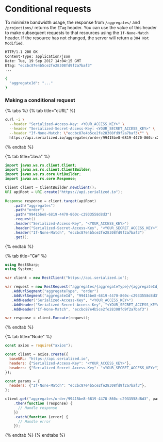 # Conditional requests

To minimize bandwidth usage, the response from `/aggregates/` and `/projections/` returns the `ETag` header. You can use the value of this header to make subsequent requests to that resources using the `If-None-Match` header. If the resource has not changed, the server will return a `304 Not Modified`.

```bash
HTTP/1.1 200 OK
Content-Type: application/json
Date: Tue, 19 Sep 2017 14:04:15 GMT
ETag: "eccbc87e4b5ce2fe28308fd9f2a7baf3"
...

{
  "aggregateId": "..."
}
```

### Making a conditional request

{% tabs %}
{% tab title="cURL" %}
```bash
curl -i \
  --header "Serialized-Access-Key: <YOUR_ACCESS_KEY>" \
  --header "Serialized-Secret-Access-Key: <YOUR_SECRET_ACCESS_KEY>" \
  --header "If-None-Match: \"eccbc87e4b5ce2fe28308fd9f2a7baf3\"" \
  https://api.serialized.io/aggregates/order/99415be8-6819-4470-860c-c2933558d8d3
```
{% endtab %}

{% tab title="Java" %}
```java
import javax.ws.rs.client.Client;
import javax.ws.rs.client.ClientBuilder;
import javax.ws.rs.core.UriBuilder;
import javax.ws.rs.core.Response;

Client client = ClientBuilder.newClient();
URI apiRoot = URI.create("https://api.serialized.io");
    
Response response = client.target(apiRoot)
    .path("aggregates")
    .path("order")
    .path("99415be8-6819-4470-860c-c2933558d8d3")
    .request()
    .header("Serialized-Access-Key", "<YOUR_ACCESS_KEY>")
    .header("Serialized-Secret-Access-Key", "<YOUR_SECRET_ACCESS_KEY>")
    .header("If-None-Match", "eccbc87e4b5ce2fe28308fd9f2a7baf3")
    .get();
```
{% endtab %}

{% tab title="C\#" %}
```csharp
using RestSharp;
using System;

var client = new RestClient("https://api.serialized.io");

var request = new RestRequest("aggregates/{aggregateType}/{aggregateId}", Method.GET)
   .AddUrlSegment("aggregateType", "order")
   .AddUrlSegment("aggregateId", "99415be8-6819-4470-860c-c2933558d8d3")
   .AddHeader("Serialized-Access-Key", "<YOUR_ACCESS_KEY>")
   .AddHeader("Serialized-Secret-Access-Key", "<YOUR_SECRET_ACCESS_KEY>")
   .AddHeader("If-None-Match", "eccbc87e4b5ce2fe28308fd9f2a7baf3")

var response = client.Execute(request);
```
{% endtab %}

{% tab title="Node" %}
```javascript
const axios = require("axios");

const client = axios.create({
  baseURL: "https://api.serialized.io",
  headers: {"Serialized-Access-Key": "<YOUR_ACCESS_KEY>"},
  headers: {"Serialized-Secret-Access-Key": "<YOUR_SECRET_ACCESS_KEY>"}
});

const params = {
  headers: {"If-None-Match": "eccbc87e4b5ce2fe28308fd9f2a7baf3"},
};

client.get("aggregates/order/99415be8-6819-4470-860c-c2933558d8d3", params)
    .then(function (response) {
      // Handle response
    })
    .catch(function (error) {
      // Handle error
    });
```
{% endtab %}
{% endtabs %}



